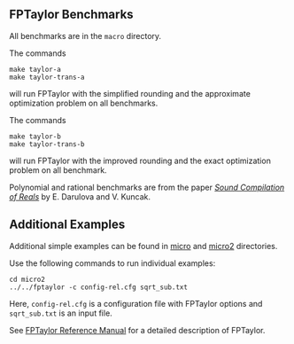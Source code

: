 FPTaylor Benchmarks
-------------------

All benchmarks are in the `macro` directory.

The commands

    make taylor-a
    make taylor-trans-a

will run FPTaylor with the simplified rounding and the approximate
optimization problem on all benchmarks.

The commands

    make taylor-b
    make taylor-trans-b

will run FPTaylor with the improved rounding and the exact optimization
problem on all benchmark.

Polynomial and rational benchmarks are from the paper
[*Sound Compilation of Reals*](http://doi.acm.org/10.1145/2535838.2535874)
by E. Darulova and V. Kuncak.

Additional Examples
-------------------

Additional simple examples can be found in [micro](micro) and
[micro2](micro2) directories.

Use the following commands to run individual examples:

    cd micro2
    ../../fptaylor -c config-rel.cfg sqrt_sub.txt

Here, `config-rel.cfg` is a configuration file with FPTaylor options
and `sqrt_sub.txt` is an input file.

See [FPTaylor Reference Manual](../REFERENCE.md) for a detailed
description of FPTaylor.